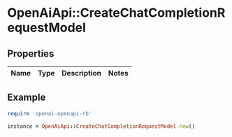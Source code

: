 # OpenAiApi::CreateChatCompletionRequestModel

## Properties

| Name | Type | Description | Notes |
| ---- | ---- | ----------- | ----- |

## Example

```ruby
require 'openai-openapi-rb'

instance = OpenAiApi::CreateChatCompletionRequestModel.new()
```

